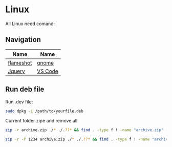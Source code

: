 # Linux
All Linux need comand:


## Navigation

| Name  | Name  | 
|-------|-------|
| [ flameshot ](https://github.com/masudrana03/short-code/blob/master/readme/linux/flameshot.md) | [ gnome ](https://github.com/masudrana03/short-code/blob/master/readme/linux/gnome.md) |
| [ Jquery ](https://github.com/masudrana03/short-code/blob/master/readme/jquery.md) | [ VS Code ](https://github.com/masudrana03/short-code/blob/master/readme/vscode.md) |














## Run deb file

Run .dev file:

```bash
sudo dpkg -i /path/to/yourfile.deb
```

Current folder zipe and remove all 
```bash
zip -r archive.zip ./* ./.??* && find . -type f ! -name "archive.zip" -delete && find . -type d -empty -delete
```
```bash
zip -r -P 1234 archive.zip ./* ./.??* && find . -type f ! -name "archive.zip" -delete && find . -type d -empty -delete
```



